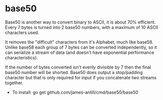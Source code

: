 base50
======

Base50 is another way to convert binary to ASCII, it is about 70% efficient.
Every 7 bytes is turned into 2 base50 numbers, with a maximum of 10 ASCII
characters used.

It removes the "difficult" characters from it's Alphabet,
much like base58. Unlike base58 each group of 7 bytes can be converted
independently, so it can serialize a stream of data (and doesn't have
exponential performance characteristics).

If the number of bytes converted isn't evenly divisible by 7 then the final
base50 number will be shorted. Base50 does output a stop/padding character but
that is only required for input if you concatenate two streams together.

  * To install: go get github.com/james-antill/cmd/base50/base50
